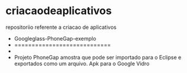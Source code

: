 criacaodeaplicativos
====================

repositoriio referente a criacao de aplicativos
+ Googleglass-PhoneGap-exemplo
+ ============================
+
+ Projeto PhoneGap amostra que pode ser importado para o Eclipse e exportados como um arquivo. Apk para o Google Vidro
